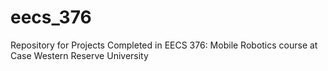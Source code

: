 # eecs_376

Repository for Projects Completed in EECS 376: Mobile Robotics course at Case Western Reserve University

    

